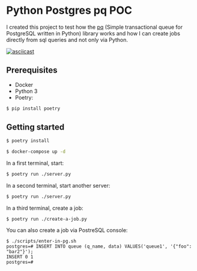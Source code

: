 # Python Postgres pq POC

I created this project to test how the [pq](https://github.com/malthe/pq/) (Simple transactional queue for PostgreSQL
written in Python) library works and how I can create jobs directly from sql queries and not only via Python.

[![asciicast](https://asciinema.org/a/nFVVI6tpjap2pq8LTNgV9n2hg.svg)](https://asciinema.org/a/nFVVI6tpjap2pq8LTNgV9n2hg)

## Prerequisites

- Docker
- Python 3
- Poetry:

```sh
$ pip install poetry
```

## Getting started

```sh
$ poetry install
```

```sh
$ docker-compose up -d
```

In a first terminal, start:

```sh
$ poetry run ./server.py
```

In a second terminal, start another server:

```sh
$ poetry run ./server.py
```

In a third terminal, create a job:

```
$ poetry run ./create-a-job.py
```

You can also create a job via PostreSQL console:

```
$ ./scripts/enter-in-pg.sh
postgres=# INSERT INTO queue (q_name, data) VALUES('queue1', '{"foo": "bar2"}');
INSERT 0 1
postgres=#
```

